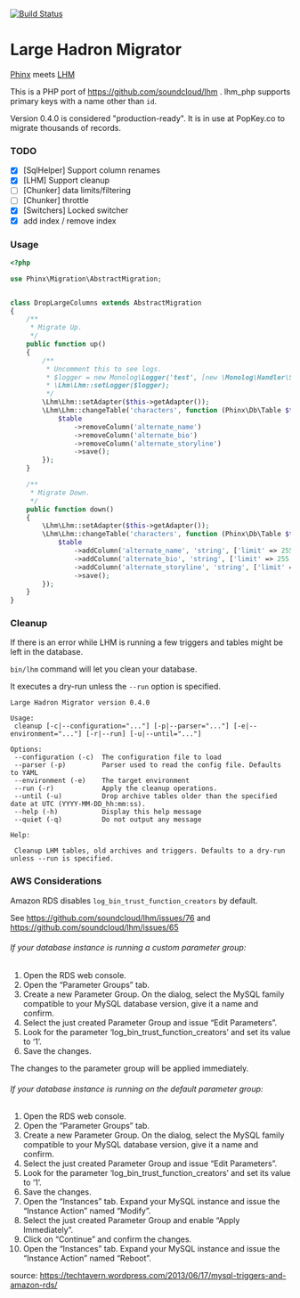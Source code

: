 [![Build Status](https://travis-ci.org/masom/lhm_php.svg)](https://travis-ci.org/masom/lhm_php)

# Large Hadron Migrator
[Phinx](https://github.com/robmorgan/phinx) meets [LHM](https://github.com/soundcloud/lhm)

This is a PHP port of https://github.com/soundcloud/lhm . lhm_php supports primary keys with a name other than `id`.

Version 0.4.0 is considered "production-ready". It is in use at PopKey.co to migrate thousands of records.

### TODO
- [x] [SqlHelper] Support column renames
- [x] [LHM] Support cleanup
- [ ] [Chunker] data limits/filtering
- [ ] [Chunker] throttle
- [x] [Switchers] Locked switcher
- [x] add index / remove index

### Usage
```php
<?php

use Phinx\Migration\AbstractMigration;


class DropLargeColumns extends AbstractMigration
{
    /**
     * Migrate Up.
     */
    public function up()
    {
        /**
         * Uncomment this to see logs.
         * $logger = new Monolog\Logger('test', [new \Monolog\Handler\StreamHandler('php://stdout')]);
         * \Lhm\Lhm::setLogger($logger);
         */
        \Lhm\Lhm::setAdapter($this->getAdapter());
        \Lhm\Lhm::changeTable('characters', function (Phinx\Db\Table $table) {
            $table
                ->removeColumn('alternate_name')
                ->removeColumn('alternate_bio')
                ->removeColumn('alternate_storyline')
                ->save();
        });
    }

    /**
     * Migrate Down.
     */
    public function down()
    {
        \Lhm\Lhm::setAdapter($this->getAdapter());
        \Lhm\Lhm::changeTable('characters', function (Phinx\Db\Table $table) {
            $table
                ->addColumn('alternate_name', 'string', ['limit' => 255, 'null' => true, 'default' => null])
                ->addColumn('alternate_bio', 'string', ['limit' => 255, 'null' => true, 'default' => null])
                ->addColumn('alternate_storyline', 'string', ['limit' => 255, 'null' => true, 'default' => null])
                ->save();
        });
    }
}
```

### Cleanup
If there is an error while LHM is running a few triggers and tables might be left in the database.

`bin/lhm` command will let you clean your database.

It executes a dry-run unless the `--run` option is specified.


```
Large Hadron Migrator version 0.4.0

Usage:
 cleanup [-c|--configuration="..."] [-p|--parser="..."] [-e|--environment="..."] [-r|--run] [-u|--until="..."]

Options:
 --configuration (-c)  The configuration file to load
 --parser (-p)         Parser used to read the config file. Defaults to YAML
 --environment (-e)    The target environment
 --run (-r)            Apply the cleanup operations.
 --until (-u)          Drop archive tables older than the specified date at UTC (YYYY-MM-DD_hh:mm:ss).
 --help (-h)           Display this help message
 --quiet (-q)          Do not output any message

Help:

 Cleanup LHM tables, old archives and triggers. Defaults to a dry-run unless --run is specified.
```

### AWS Considerations

Amazon RDS disables `log_bin_trust_function_creators` by default.

See https://github.com/soundcloud/lhm/issues/76 and https://github.com/soundcloud/lhm/issues/65

###### If your database instance is running a custom parameter group:

1. Open the RDS web console.
2. Open the “Parameter Groups” tab.
3. Create a new Parameter Group. On the dialog, select the MySQL family compatible to your MySQL database version, give it a name and confirm.
4. Select the just created Parameter Group and issue “Edit Parameters”.
5. Look for the parameter ‘log_bin_trust_function_creators’ and set its value to ‘1’.
6. Save the changes.

The changes to the parameter group will be applied immediately.

###### If your database instance is running on the default parameter group:


1. Open the RDS web console.
2. Open the “Parameter Groups” tab.
3. Create a new Parameter Group. On the dialog, select the MySQL family compatible to your MySQL database version, give it a name and confirm.
4. Select the just created Parameter Group and issue “Edit Parameters”.
5. Look for the parameter ‘log_bin_trust_function_creators’ and set its value to ‘1’.
6. Save the changes.
7. Open the “Instances” tab. Expand your MySQL instance and issue the “Instance Action” named “Modify”.
8. Select the just created Parameter Group and enable “Apply Immediately”.
9. Click on “Continue” and confirm the changes.
10. Open the “Instances” tab. Expand your MySQL instance and issue the “Instance Action” named “Reboot”.

source: https://techtavern.wordpress.com/2013/06/17/mysql-triggers-and-amazon-rds/

